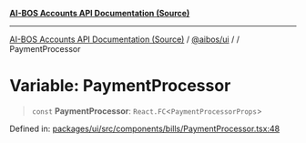 [**AI-BOS Accounts API Documentation (Source)**](../../../README.md)

***

[AI-BOS Accounts API Documentation (Source)](../../../README.md) / [@aibos/ui](../README.md) / [](../README.md) / PaymentProcessor

# Variable: PaymentProcessor

> `const` **PaymentProcessor**: `React.FC`\<`PaymentProcessorProps`\>

Defined in: [packages/ui/src/components/bills/PaymentProcessor.tsx:48](https://github.com/pohlai88/accounts/blob/48103fb36d28b2b9bfb33472b6de2f719773cde9/packages/ui/src/components/bills/PaymentProcessor.tsx#L48)
